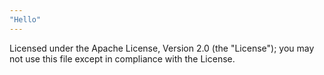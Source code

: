 ```yaml
---
"Hello"
---
```


Licensed under the Apache License, Version 2.0 (the "License");
you may not use this file except in compliance with the License.
